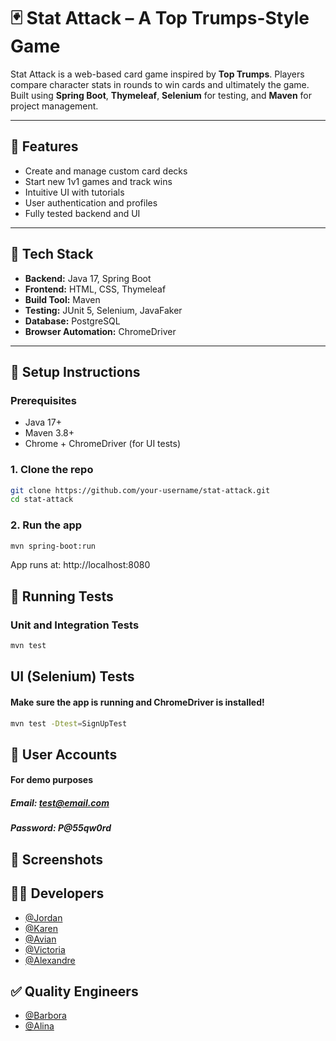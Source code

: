 # 🃏 Stat Attack – A Top Trumps-Style Game

Stat Attack is a web-based card game inspired by **Top Trumps**. Players compare character stats in rounds to win cards and ultimately the game. Built using **Spring Boot**, **Thymeleaf**, **Selenium** for testing, and **Maven** for project management.

---

## 🚀 Features

- Create and manage custom card decks
- Start new 1v1 games and track wins
- Intuitive UI with tutorials
- User authentication and profiles
- Fully tested backend and UI

---

## 🧱 Tech Stack

- **Backend:** Java 17, Spring Boot
- **Frontend:** HTML, CSS, Thymeleaf
- **Build Tool:** Maven
- **Testing:** JUnit 5, Selenium, JavaFaker
- **Database:** PostgreSQL
- **Browser Automation:** ChromeDriver

---

## 🔧 Setup Instructions

### Prerequisites

- Java 17+
- Maven 3.8+
- Chrome + ChromeDriver (for UI tests)

### 1. Clone the repo

```bash
git clone https://github.com/your-username/stat-attack.git
cd stat-attack
```

### 2. Run the app
```bash
mvn spring-boot:run
```
App runs at: http://localhost:8080

## 🧪 Running Tests

### Unit and Integration Tests
```bash
mvn test
```

## UI (Selenium) Tests
#### Make sure the app is running and ChromeDriver is installed!

```bash
mvn test -Dtest=SignUpTest
```
## 👤 User Accounts
#### For demo purposes

##### Email: test@email.com
##### Password: P@55qw0rd

## 🎨 Screenshots

## 🙋‍♂️ Developers
- [@Jordan](https://github.com/Jordan-Gill)
- [@Karen](https://github.com/karencorless)
- [@Avian](https://github.com/A-Schmigiel)
- [@Victoria](https://github.com/vicrbsn)
- [@Alexandre](https://github.com/twiin0)

## ✅ Quality Engineers
- [@Barbora](https://github.com/Bara170)
- [@Alina](https://github.com/AlinaLupu123)
